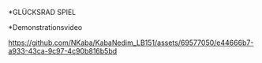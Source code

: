 *GLÜCKSRAD SPIEL


*Demonstrationsvideo


https://github.com/NKaba/KabaNedim_LB151/assets/69577050/e44666b7-a933-43ca-9c97-4c90b816b5bd


